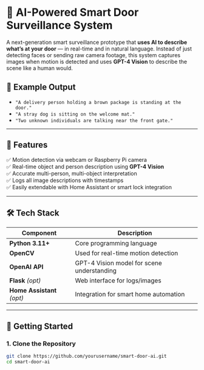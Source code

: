 # 🔐 AI-Powered Smart Door Surveillance System

A next-generation smart surveillance prototype that **uses AI to describe what’s at your door** — in real-time and in natural language. Instead of just detecting faces or sending raw camera footage, this system captures images when motion is detected and uses **GPT-4 Vision** to describe the scene like a human would.

## 📸 Example Output

- `"A delivery person holding a brown package is standing at the door."`
- `"A stray dog is sitting on the welcome mat."`
- `"Two unknown individuals are talking near the front gate."`

---

## 🎯 Features

✅ Motion detection via webcam or Raspberry Pi camera  
✅ Real-time object and person description using **GPT-4 Vision**  
✅ Accurate multi-person, multi-object interpretation  
✅ Logs all image descriptions with timestamps  
✅ Easily extendable with Home Assistant or smart lock integration

---

## 🛠 Tech Stack

| Component        | Description                                      |
|------------------|--------------------------------------------------|
| **Python 3.11+** | Core programming language                        |
| **OpenCV**       | Used for real-time motion detection              |
| **OpenAI API**   | GPT-4 Vision model for scene understanding       |
| **Flask** *(opt)*| Web interface for logs/images                    |
| **Home Assistant** *(opt)* | Integration for smart home automation |

---

## 🚀 Getting Started

### 1. Clone the Repository

```bash
git clone https://github.com/yourusername/smart-door-ai.git
cd smart-door-ai
